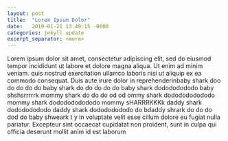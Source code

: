 ```yaml
---
layout: post
title:  "Lorem Ipsum Dolor"
date:   2019-01-21 13:49:15 -0600
categories: jekyll update
excerpt_separator: <more>
---
```

Lorem ipsum dolor sit amet, consectetur
adipiscing elit, sed do eiusmod tempor
 incididunt ut labore et dolore magna aliqua. Ut enim ad minim veniam. <more>
 quis nostrud
exercitation ullamco laboris nisi ut aliquip ex ea commodo consequat. Duis aute irure dolor in reprehenderinbaby shark doo do do do do baby shark do do do do do baby shark dodododododo baby shshsrrrrrk mommy shark do do do od od ommy shark dododododododo mommy shark dododododododo mommy sHARRRKKKk daddy shark dodododododo daddy shark dodododododo do bdaddy shrark do do do dod do baby shweark t y
 in voluptate velit esse cillum dolore eu fugiat nulla pariatur. Excepteur sint occaecat cupidatat non proident, sunt in culpa qui officia deserunt mollit anim id est laborum
